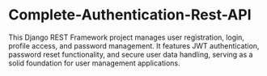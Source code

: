 # Complete-Authentication-Rest-API
This Django REST Framework project manages user registration, login, profile access, and password management. It features JWT authentication, password reset functionality, and secure user data handling, serving as a solid foundation for user management applications.
